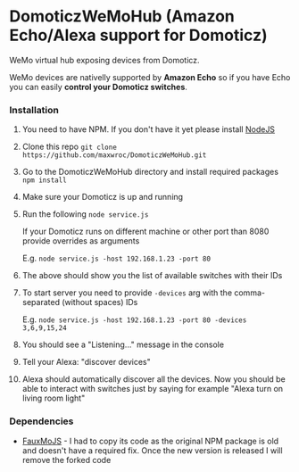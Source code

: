 # DomoticzWeMoHub (Amazon Echo/Alexa support for Domoticz)
WeMo virtual hub exposing devices from Domoticz.

WeMo devices are nativelly supported by **Amazon Echo** so if you have Echo you can easily **control your Domoticz switches**.

### Installation
1. You need to have NPM. If you don't have it yet please install [NodeJS](https://nodejs.org)
2. Clone this repo `git clone https://github.com/maxwroc/DomoticzWeMoHub.git`
3. Go to the DomoticzWeMoHub directory and install required packages `npm install`
4. Make sure your Domoticz is up and running
5. Run the following `node service.js`

    If your Domoticz runs on different machine or other port than 8080 provide overrides as arguments
    
    E.g. `node service.js -host 192.168.1.23 -port 80`
6. The above should show you the list of available switches with their IDs
7. To start server you need to provide `-devices` arg with the comma-separated (without spaces) IDs

    E.g. `node service.js -host 192.168.1.23 -port 80 -devices 3,6,9,15,24`
8. You should see a "Listening..." message in the console
9. Tell your Alexa: "discover devices"
10. Alexa should automatically discover all the devices. Now you should be able to interact with switches just by saying for example "Alexa turn on living room light"

### Dependencies
* [FauxMoJS](https://www.npmjs.com/package/fauxmojs) - I had to copy its code as the original NPM package is old and doesn't have a required fix. Once the new version is released I will remove the forked code
